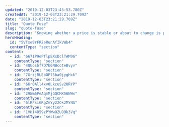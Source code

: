 ```yaml
---
updated: "2019-12-03T23:45:53.780Z"
createdAt: "2019-12-03T23:21:29.709Z"
date: "2019-12-03T23:21:29.709Z"
title: "Quote Fuse"
slug: "quote-fuse"
description: "Knowing whether a price is stable or about to change is powerful. Optimize your fills and squelch your risk with Quote Fuse’s real-time predictions of quote price stability."
heroHeading:
  id: "5VTxe9rFR2eRunAfIkVWb4"
  contentType: "section"
content:
  - id: "6671P9ePTlpEXxDclTAM96"
    contentType: "section"
  - id: "4QUosbf7D7b6NBcoteBvyv"
    contentType: "section"
  - id: "7GrzjRLEbOP75ba0jygHxk"
    contentType: "section"
  - id: "6Kr0All4xv0LkcuSv2URYP"
    contentType: "section"
  - id: "29Wm6PeAqmMjGQCMX56NWx"
    contentType: "section"
  - id: "6lRFsiGRgZmYy22Ok2MYNA"
    contentType: "section"
  - id: "1VHI4O59zPYWwOZUO9k3Vq"
    contentType: "section"
---
```

